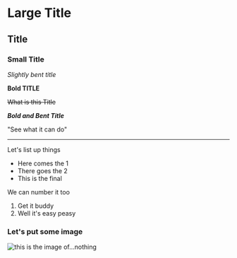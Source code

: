 # Large Title

## Title

### Small Title

*Slightly bent title*

**Bold TITLE**

~~What is this Title~~

***Bold and Bent Title***

"See what it can do"

---

Let's list up things
* Here comes the 1
* There goes the 2
* This is the final

We can number it too
1. Get it buddy
2. Well it's easy peasy

### Let's put some image

![this is the image of...nothing](../sample/sampel.jpg)
